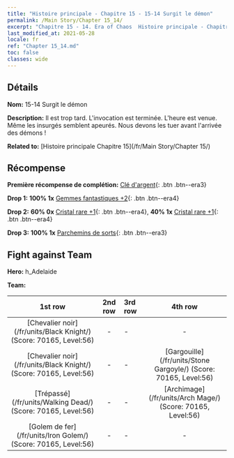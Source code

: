 ```yaml
---
title: "Histoire principale - Chapitre 15 - 15-14 Surgit le démon"
permalink: /Main Story/Chapter 15_14/
excerpt: "Chapitre 15 - 14. Era of Chaos  Histoire principale - Chapitre 15_14. 15-14 Surgit le démon"
last_modified_at: 2021-05-28
locale: fr
ref: "Chapter 15_14.md"
toc: false
classes: wide
---
```


## Détails

 **Nom:** 15-14 Surgit le démon

 **Description:** Il est trop tard. L'invocation est terminée. L'heure est venue. Même les insurgés semblent apeurés. Nous devons les tuer avant l'arrivée des démons !

 **Related to:** [Histoire principale Chapitre 15](/fr/Main Story/Chapter 15/)

## Récompense

 **Première récompense de complétion:** [Clé d'argent](/ItemsFR/con_693/){: .btn .btn--era3}

 **Drop 1:** **100% 1x** [Gemmes fantastiques +2](/ItemsFR/mat_51/){: .btn .btn--era4}

 **Drop 2:** **60% 0x** [Cristal rare +1](/ItemsFR/mat_45/){: .btn .btn--era4}, **40% 1x** [Cristal rare +1](/ItemsFR/mat_45/){: .btn .btn--era4}

 **Drop 3:** **100% 1x** [Parchemins de sorts](/ItemsFR/con_694/){: .btn .btn--era3}


## Fight against Team
 **Hero:** h_Adelaide

 **Team:**


  | 1st row | 2nd row | 3rd row | 4th row |
  |:----:|:----:|:----|:----:|
  | [Chevalier noir](/fr/units/Black Knight/) (Score: 70165, Level:56)  | - | - | - |
  | [Chevalier noir](/fr/units/Black Knight/) (Score: 70165, Level:56)  | - | - | [Gargouille](/fr/units/Stone Gargoyle/) (Score: 70165, Level:56)  |
  | [Trépassé](/fr/units/Walking Dead/) (Score: 70165, Level:56)  | - | - | [Archimage](/fr/units/Arch Mage/) (Score: 70165, Level:56)  |
  | [Golem de fer](/fr/units/Iron Golem/) (Score: 70165, Level:56)  | - | - | - |


